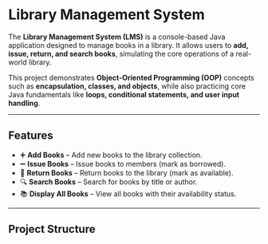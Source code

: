 # Library Management System

The **Library Management System (LMS)** is a console-based Java application designed to manage books in a library. It allows users to **add, issue, return, and search books**, simulating the core operations of a real-world library.

This project demonstrates **Object-Oriented Programming (OOP)** concepts such as **encapsulation, classes, and objects**, while also practicing core Java fundamentals like **loops, conditional statements, and user input handling**.

---

## Features
- ➕ **Add Books** – Add new books to the library collection.
- ➖ **Issue Books** – Issue books to members (mark as borrowed).
- 🔄 **Return Books** – Return books to the library (mark as available).
- 🔍 **Search Books** – Search for books by title or author.
- 📚 **Display All Books** – View all books with their availability status.

---

## Project Structure
